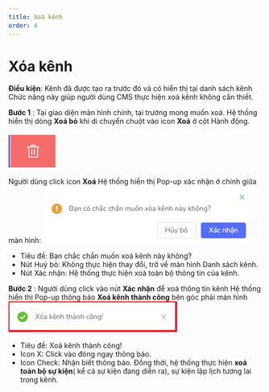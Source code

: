 ```yaml
---
title: Xoá kênh
order: 4
---
```

# Xóa kênh
 **Điều kiện**: Kênh đã được tạo ra trước đó và có hiển thị tại danh sách kênh
 Chức năng này giúp người dùng CMS thực hiện xoá kênh không cần thiết.
 
 **Bước 1** :
Tại giao diện màn hình chính, tại trường mong muốn xoá. 
 Hệ thống hiển thị dòng **Xoá bỏ** khi di chuyển chuột vào icon **Xoá** ở cột Hành động.
 
  ![](../images/icon-delete.png) 
 
 Người dùng click icon **Xoá**
Hệ thống hiển thị Pop-up xác nhận ở chính giữa màn hình:
 ![](..\images\Popup_Delete_Channel.png)

 * Tiêu đề: Bạn chắc chắn muốn xoá kênh này không?
 * Nút Huỷ bỏ: Không thực hiện thay đổi, trở về màn hình Danh sách kênh.
 * Nút Xác nhận: Hệ thống thực hiện xoá toàn bộ thông tin của kênh.

 **Bước 2** : Người dùng click vào nút **Xác nhận** để xoá thông tin kênh
 Hệ thống hiển thị Pop-up thông báo **Xoá kênh thành công** bên góc phải màn hình 
 ![](..\images\Notice_success_delete_channel.png)
 * Tiêu đề: Xoá kênh thành công!
 * Icon X: Click vào đóng ngay thông báo.
 * Icon Check: Nhận biết thông báo.
Đồng thời, hệ thống thực hiện **xoá toàn bộ sự kiện**( kể cả sự kiện đang diễn ra), sự kiện lập lịch tương lai trong kênh.
